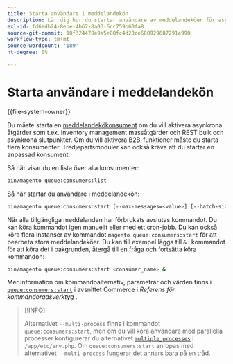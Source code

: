 ```yaml
---
title: Starta användare i meddelandekön
description: Lär dig hur du startar användare av meddelandeköer för asynkrona Adobe Commerce-åtgärder. Upptäck konsumenthantering och konfiguration av B2B-funktioner.
exl-id: fd6edb24-8ebe-4b67-8a03-6cc759b60fa8
source-git-commit: 10f324478e9a5e80fc4d28ce680929687291e990
workflow-type: tm+mt
source-wordcount: '189'
ht-degree: 0%

---
```


# Starta användare i meddelandekön

{{file-system-owner}}

Du måste starta en [meddelandekökonsument](../queues/consumers.md) om du vill aktivera asynkrona åtgärder som t.ex. Inventory management massåtgärder och REST bulk och asynkrona slutpunkter. Om du vill aktivera B2B-funktioner måste du starta flera konsumenter. Tredjepartsmoduler kan också kräva att du startar en anpassad konsument.

Så här visar du en lista över alla konsumenter:

```bash
bin/magento queue:consumers:list
```

Så här startar du användare i meddelandekön:

```bash
bin/magento queue:consumers:start [--max-messages=<value>] [--batch-size=<value>] [--single-thread] [--area-code=<value>] [--multi-process=<value>] <consumer_name>
```

När alla tillgängliga meddelanden har förbrukats avslutas kommandot. Du kan köra kommandot igen manuellt eller med ett cron-jobb. Du kan också köra flera instanser av kommandot `magento queue:consumers:start` för att bearbeta stora meddelandeköer. Du kan till exempel lägga till `&` i kommandot för att köra det i bakgrunden, återgå till en fråga och fortsätta köra kommandon:

```bash
bin/magento queue:consumers:start <consumer_name> &
```

Mer information om kommandoalternativ, parametrar och värden finns i [`queue:consumers:start`](../../tools/reference/commerce-on-premises.md#queueconsumersstart) i avsnittet Commerce i _Referens för kommandoradsverktyg_ .

>[!INFO]
>
>Alternativet `--multi-process` finns i kommandot `queue:consumers:start`, men om du vill köra användare med parallella processer konfigurerar du alternativet [`multiple_processes`](../queues/manage-message-queues.md#configuration) i `/app/etc/env.php`. Om `queue:consumers:start` anropas med alternativet `--multi-process` fungerar det annars bara på en tråd.
